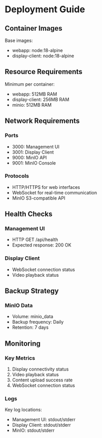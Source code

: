 # Deployment Guide

## Container Images

Base images:
- webapp: node:18-alpine
- display-client: node:18-alpine

## Resource Requirements

Minimum per container:
- webapp: 512MB RAM
- display-client: 256MB RAM
- minio: 512MB RAM

## Network Requirements

### Ports
- 3000: Management UI
- 3001: Display Client
- 9000: MinIO API
- 9001: MinIO Console

### Protocols
- HTTP/HTTPS for web interfaces
- WebSocket for real-time communication
- MinIO S3-compatible API

## Health Checks

### Management UI
- HTTP GET /api/health
- Expected response: 200 OK

### Display Client
- WebSocket connection status
- Video playback status

## Backup Strategy

### MinIO Data
- Volume: minio_data
- Backup frequency: Daily
- Retention: 7 days

## Monitoring

### Key Metrics
1. Display connectivity status
2. Video playback status
3. Content upload success rate
4. WebSocket connection status

### Logs
Key log locations:
- Management UI: stdout/stderr
- Display Client: stdout/stderr
- MinIO: stdout/stderr
